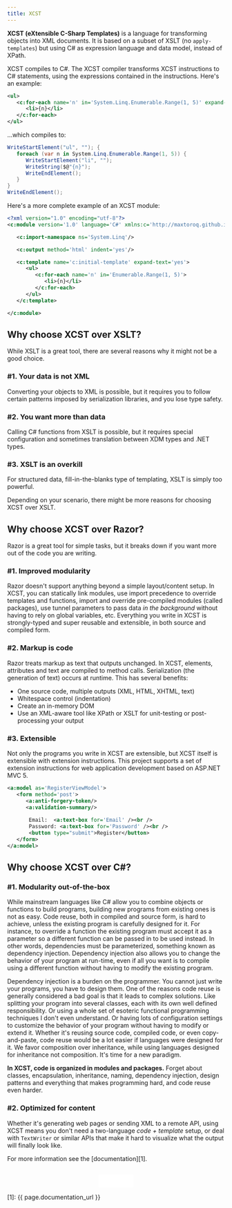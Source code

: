 ```yaml
---
title: XCST
---
```


**XCST (eXtensible C-Sharp Templates)** is a language for transforming objects into XML documents. It is based on a subset of XSLT (no `apply-templates`) but using C# as expression language and data model, instead of XPath.

XCST compiles to C#. The XCST compiler transforms XCST instructions to C# statements, using the expressions contained in the instructions. Here's an example:

```xml
<ul>
   <c:for-each name='n' in='System.Linq.Enumerable.Range(1, 5)' expand-text='yes'>
      <li>{n}</li>
   </c:for-each>
</ul>
```

...which compiles to:

```csharp
WriteStartElement("ul", ""); {
   foreach (var n in System.Linq.Enumerable.Range(1, 5)) {
      WriteStartElement("li", "");
      WriteString($@"{n}");
      WriteEndElement();
   }
}
WriteEndElement();
```

Here's a more complete example of an XCST module:

```xml
<?xml version="1.0" encoding="utf-8"?>
<c:module version='1.0' language='C#' xmlns:c='http://maxtoroq.github.io/XCST'>

   <c:import-namespace ns='System.Linq'/>

   <c:output method='html' indent='yes'/>

   <c:template name='c:initial-template' expand-text='yes'>
      <ul>
         <c:for-each name='n' in='Enumerable.Range(1, 5)'>
            <li>{n}</li>
         </c:for-each>
      </ul>
   </c:template>

</c:module>
```

Why choose XCST over XSLT?
--------------------------
While XSLT is a great tool, there are several reasons why it might not be a good choice.

### #1. Your data is not XML

Converting your objects to XML is possible, but it requires you to follow certain patterns imposed by serialization libraries, and you lose type safety.

### #2. You want more than data

Calling C# functions from XSLT is possible, but it requires special configuration and sometimes translation between XDM types and .NET types.

### #3. XSLT is an overkill

For structured data, fill-in-the-blanks type of templating, XSLT is simply too powerful.

Depending on your scenario, there might be more reasons for choosing XCST over XSLT.

Why choose XCST over Razor?
---------------------------
Razor is a great tool for simple tasks, but it breaks down if you want more out of the code you are writing.

### #1. Improved modularity

Razor doesn't support anything beyond a simple layout/content setup. In XCST, you can statically link modules, use import precedence to override templates and functions, import and override pre-compiled modules (called packages), use tunnel parameters to pass data *in the background* without having to rely on global variables, etc. Everything you write in XCST is strongly-typed and super reusable and extensible, in both source and compiled form.

### #2. Markup is code

Razor treats markup as text that outputs unchanged. In XCST, elements, attributes and text are compiled to method calls. Serialization (the generation of text) occurs at runtime. This has several benefits:

- One source code, multiple outputs (XML, HTML, XHTML, text)
- Whitespace control (indentation)
- Create an in-memory DOM
- Use an XML-aware tool like XPath or XSLT for unit-testing or post-processing your output

### #3. Extensible

Not only the programs you write in XCST are extensible, but XCST itself is extensible with extension instructions. This project supports a set of extension instructions for web application development based on ASP.NET MVC 5.

```xml
<a:model as='RegisterViewModel'>
   <form method='post'>
      <a:anti-forgery-token/>
      <a:validation-summary/>
   
       Email:  <a:text-box for='Email' /><br />
       Password: <a:text-box for='Password' /><br />
       <button type="submit">Register</button>
   </form>
</a:model>
```

Why choose XCST over C#?
------------------------

### #1. Modularity out-of-the-box

While mainstream languages like C# allow you to combine objects or functions to build programs, building new programs from existing ones is not as easy. Code reuse, both in compiled and source form, is hard to achieve, unless the existing program is carefully designed for it. For instance, to override a function the existing program must accept it as a parameter so a different function can be passed in to be used instead. In other words, dependencies must be parameterized, something known as dependency injection. Dependency injection also allows you to change the behavior of your program at run-time, even if all you want is to compile using a different function without having to modify the existing program.

Dependency injection is a burden on the programmer. You cannot just write your programs, you have to design them. One of the reasons code reuse is generally considered a bad goal is that it leads to complex solutions. Like splitting your program into several classes, each with its own well defined responsibility. Or using a whole set of esoteric functional programming techniques I don't even understand. Or having lots of configuration settings to customize the behavior of your program without having to modify or extend it. Whether it's reusing source code, compiled code, or even copy-and-paste, code reuse would be a lot easier if languages were designed for it. We favor composition over inheritance, while using languages designed for inheritance not composition. It's time for a new paradigm.

**In XCST, code is organized in modules and packages.** Forget about classes, encapsulation, inheritance, naming, dependency injection, design patterns and everything that makes programming hard, and code reuse even harder.

### #2. Optimized for content

Whether it's generating web pages or sending XML to a remote API, using XCST means you don't need a two-language *code + template* setup, or deal with `TextWriter` or similar APIs that make it hard to visualize what the output will finally look like.

For more information see the [documentation][1].

<div style="text-align: center; margin-top: 2em">
   <iframe src="/github-btn.html?user={{site.github.owner_name}}&repo=XCST&type=star&size=large" frameborder="0" scrolling="0" width="80px" height="30px"></iframe>
</div>

[1]: {{ page.documentation_url }}
